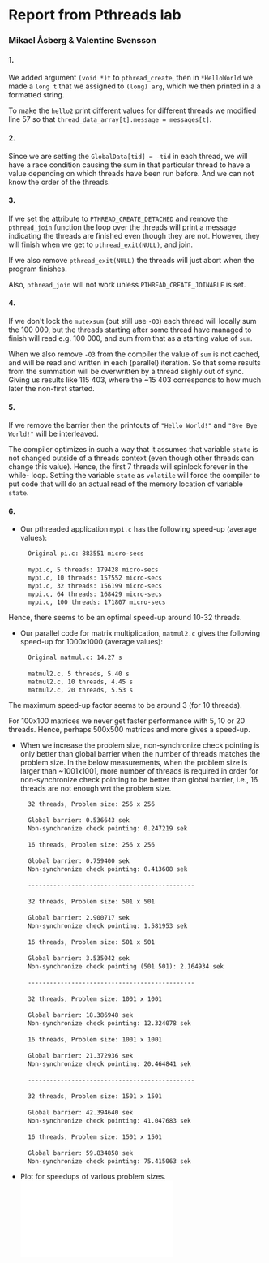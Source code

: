 # Report from Pthreads lab
### Mikael Åsberg & Valentine Svensson

#### 1.
We added argument `(void *)t` to `pthread_create`, then in `*HelloWorld` we
made a `long t` that we assigned to `(long) arg`, which we then printed in a
a formatted string.

To make the `hello2` print different values for different threads we modified
line 57 so that `thread_data_array[t].message = messages[t]`.

#### 2.
Since we are setting the `GlobalData[tid] = -tid` in each thread, we will
have a race condition causing the sum in that particular thread to have a
value depending on which threads have been run before. And we can not know
the order of the threads.

#### 3.
If we set the attribute to `PTHREAD_CREATE_DETACHED` and remove the
`pthread_join` function the loop over the threads will print a message
indicating the threads are finished even though they are not. However, they
will finish when we get to `pthread_exit(NULL)`, and join.

If we also remove `pthread_exit(NULL)` the threads will just abort when the
program finishes.

Also, `pthread_join` will not work unless `PTHREAD_CREATE_JOINABLE` is set.

#### 4.
If we don't lock the `mutexsum` (but still use `-O3`) each thread will locally
sum the 100 000, but the threads starting after some thread have managed to
finish will read e.g. 100 000, and sum from that as a starting value of `sum`.

When we also remove `-O3` from the compiler the value of `sum` is not cached,
and will be read and written in each (parallel) iteration. So that some results
from the summation will be overwritten by a thread slighly out of sync. Giving
us results like 115 403, where the ~15 403 corresponds to how much later the
non-first started.

#### 5.
If we remove the barrier then the printouts of `"Hello World!"` and `"Bye Bye
World!"` will be interleaved.

The compiler optimizes in such a way that it assumes that variable `state` is
not changed outside of a threads context (even though other threads can change
this value). Hence, the first 7 threads will spinlock forever in the while-
loop. Setting the variable `state` as `volatile` will force the compiler to put
code that will do an actual read of the memory location of variable `state`.

#### 6.
* Our pthreaded application `mypi.c` has the following speed-up (average
values):

        Original pi.c: 883551 micro-secs

        mypi.c, 5 threads: 179428 micro-secs
        mypi.c, 10 threads: 157552 micro-secs
        mypi.c, 32 threads: 156199 micro-secs
        mypi.c, 64 threads: 168429 micro-secs
        mypi.c, 100 threads: 171807 micro-secs

Hence, there seems to be an optimal speed-up around 10-32 threads.
  
* Our parallel code for matrix multiplication, `matmul2.c` gives the following
speed-up for 1000x1000 (average values):

        Original matmul.c: 14.27 s

        matmul2.c, 5 threads, 5.40 s
        matmul2.c, 10 threads, 4.45 s
        matmul2.c, 20 threads, 5.53 s

The maximum speed-up factor seems to be around 3 (for 10 threads).

For 100x100 matrices we never get faster performance with 5, 10 or 20 threads.
Hence, perhaps 500x500 matrices and more gives a speed-up.

* When we increase the problem size, non-synchronize check pointing is only
better than global barrier when the number of threads matches the problem size.
In the below measurements, when the problem size is larger than ~1001x1001,
more number of threads is required in order for non-synchronize check pointing
to be better than global barrier, i.e., 16 threads are not enough wrt the
problem size.

        32 threads, Problem size: 256 x 256

        Global barrier: 0.536643 sek
        Non-synchronize check pointing: 0.247219 sek

        16 threads, Problem size: 256 x 256

        Global barrier: 0.759400 sek
        Non-synchronize check pointing: 0.413608 sek

        ----------------------------------------------

        32 threads, Problem size: 501 x 501

        Global barrier: 2.900717 sek
        Non-synchronize check pointing: 1.581953 sek

        16 threads, Problem size: 501 x 501

        Global barrier: 3.535042 sek
        Non-synchronize check pointing (501 501): 2.164934 sek

        ----------------------------------------------

        32 threads, Problem size: 1001 x 1001

        Global barrier: 18.386948 sek
        Non-synchronize check pointing: 12.324078 sek

        16 threads, Problem size: 1001 x 1001

        Global barrier: 21.372936 sek
        Non-synchronize check pointing: 20.464841 sek

        ----------------------------------------------

        32 threads, Problem size: 1501 x 1501

        Global barrier: 42.394640 sek
        Non-synchronize check pointing: 41.047683 sek

        16 threads, Problem size: 1501 x 1501

        Global barrier: 59.834858 sek
        Non-synchronize check pointing: 75.415063 sek

* Plot for speedups of various problem sizes.
![An image](speedup_new.pdf)